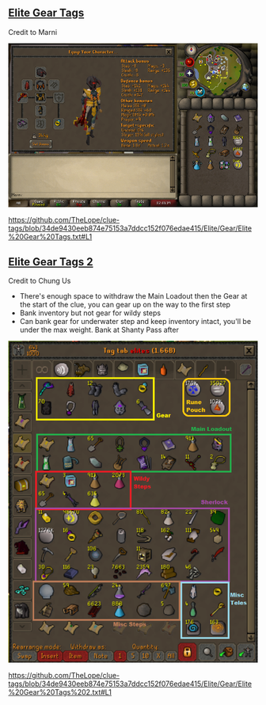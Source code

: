 ## [Elite Gear Tags](Elite%20Gear%20Tags.txt)
Credit to Marni

![Elite Gear](../../Docs/Elite%20Gear.png)

https://github.com/TheLope/clue-tags/blob/34de9430eeb874e75153a7ddcc152f076edae415/Elite/Gear/Elite%20Gear%20Tags.txt#L1

## [Elite Gear Tags 2](Elite%20Gear%20Tags%202.txt)
Credit to Chung Us
- There's enough space to withdraw the Main Loadout then the Gear at the start of the clue, you can gear up on the way to the first step
- Bank inventory but not gear for wildy steps
- Can bank gear for underwater step and keep inventory intact, you'll be under the max weight. Bank at Shanty Pass after

![Elite Gear](../../Docs/Elite%20Gear%202.png)

https://github.com/TheLope/clue-tags/blob/34de9430eeb874e75153a7ddcc152f076edae415/Elite/Gear/Elite%20Gear%20Tags%202.txt#L1